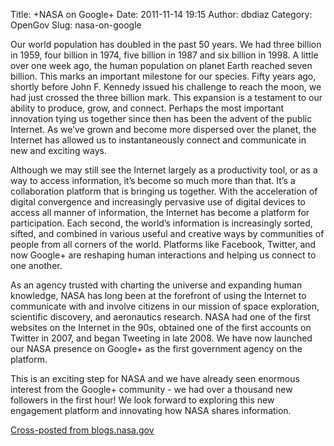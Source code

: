 Title: +NASA on Google+
Date: 2011-11-14 19:15
Author: dbdiaz
Category: OpenGov
Slug: nasa-on-google

Our world population has doubled in the past 50 years. We had three
billion in 1959, four billion in 1974, five billion in 1987 and six
billion in 1998. A little over one week ago, the human population on
planet Earth reached seven billion. This marks an important milestone
for our species. Fifty years ago, shortly before John F. Kennedy issued
his challenge to reach the moon, we had just crossed the three billion
mark. This expansion is a testament to our ability to produce, grow, and
connect. Perhaps the most important innovation tying us together since
then has been the advent of the public Internet. As we’ve grown and
become more dispersed over the planet, the Internet has allowed us to
instantaneously connect and communicate in new and exciting ways.

Although we may still see the Internet largely as a productivity tool,
or as a way to access information, it’s become so much more than that.
It’s a collaboration platform that is bringing us together. With the
acceleration of digital convergence and increasingly pervasive use of
digital devices to access all manner of information, the Internet has
become a platform for participation. Each second, the world’s
information is increasingly sorted, sifted, and combined in various
useful and creative ways by communities of people from all corners of
the world. Platforms like Facebook, Twitter, and now Google+ are
reshaping human interactions and helping us connect to one another.

As an agency trusted with charting the universe and expanding human
knowledge, NASA has long been at the forefront of using the Internet to
communicate with and involve citizens in our mission of space
exploration, scientific discovery, and aeronautics research. NASA had
one of the first websites on the Internet in the 90s, obtained one of
the first accounts on Twitter in 2007, and began Tweeting in late 2008.
We have now launched our NASA presence on Google+ as the first
government agency on the platform.

This is an exciting step for NASA and we have already seen enormous
interest from the Google+ community - we had over a thousand new
followers in the first hour! We look forward to exploring this new
engagement platform and innovating how NASA shares information.

[Cross-posted from blogs.nasa.gov][]

  [Cross-posted from blogs.nasa.gov]: http://blogs.nasa.gov/cm/newui/blog/viewpostlist.jsp?blogname=NASA-CIO-Blog
